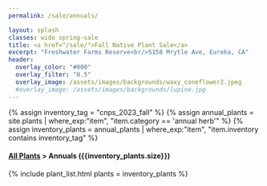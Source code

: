 ```yaml
---
permalink: /sale/annuals/

layout: splash
classes: wide spring-sale
title: <a href="/sale/">Fall Native Plant Sale</a> 
excerpt: "Freshwater Farms Reserve<br/>5158 Mrytle Ave, Eureka, CA"
header:
  overlay_color: "#000"
  overlay_filter: "0.5"
  overlay_image: /assets/images/backgrounds/waxy_coneflower2.jpeg
  #overlay_image: /assets/images/backgrounds/lupine.jpg
---
```


<!-- Jekyll 3.9 doesnt support and/or in where_exp so we have to do this the messy way -->

{% assign inventory_tag = "cnps_2023_fall" %}
{% assign annual_plants = site.plants | where_exp:"item",
    "item.category == 'annual herb'" %}
{% assign inventory_plants = annual_plants | where_exp:"item",
    "item.inventory contains inventory_tag" %}

<div class="hours">
    <h4><a href="/sale/all/">All Plants</a> >  Annuals ({{inventory_plants.size}})</h4>
</div>

{% include plant_list.html 
    plants = inventory_plants
%}


